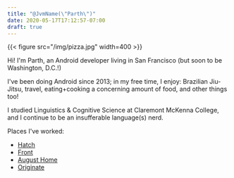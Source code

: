 ```yaml
---
title: "@JvmName(\"Parth\")"
date: 2020-05-17T17:12:57-07:00
draft: true
---
```


{{< figure src="/img/pizza.jpg" width=400 >}} 

Hi! I'm Parth, an Android developer living in San Francisco (but soon to be Washington, D.C.!) 

I've been doing Android since 2013; in my free time, I enjoy: Brazilian Jiu-Jitsu, travel, eating+cooking a concerning amount of food, and other things too!

I studied Linguistics & Cognitive Science at Claremont McKenna College, and I continue to be an insufferable language(s) nerd.   

Places I've worked: 

- [Hatch](https://hatchcard.com)
- [Front](https://front.app)
- [August Home](https://august.com)
- [Originate](https://www.originate.com/)
